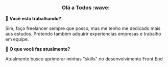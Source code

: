 <p align="center">
  <h3 align="center">Olá a Todos :wave: </h3> 
</p>

:telescope: **Você está trabalhando?**
<p>Sim, faço freelancer sempre que posso, mas me tenho me dedicado mais aos estudos. Pretendo também adquirir experiencias empresas e trabalho em equipe.</p>

:seedling: **O que você faz atualmente?**
<p>Atualmente busco aprimorar minhas "skills" no desenvolvimento Front End</p>



